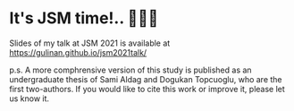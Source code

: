 # It's JSM time!.. 🎉🎉🎉

Slides of my talk at JSM 2021 is available at https://gulinan.github.io/jsm2021talk/

p.s. A more comphrensive version of this study is published as an undergraduate thesis
of Sami Aldag and Dogukan Topcuoglu, who are the first two-authors. If you would like 
to cite this work or improve it, please let us know it.

